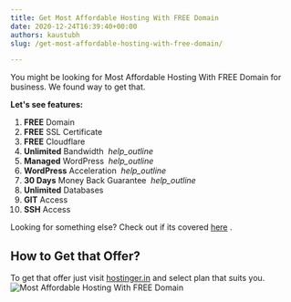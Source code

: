 ```yaml
---
title: Get Most Affordable Hosting With FREE Domain
date: 2020-12-24T16:39:40+00:00
authors: kaustubh
slug: /get-most-affordable-hosting-with-free-domain/

---
```

You might be looking for Most Affordable Hosting With FREE Domain for business. We found way to get that. 

**Let's see features:**

  1. **FREE** Domain
  2. **FREE** SSL Certificate
  3. **FREE** Cloudflare
  4. **Unlimited** Bandwidth &nbsp;_help_outline_
  5. **Managed** WordPress &nbsp;_help_outline_
  6. **WordPress** Acceleration &nbsp;_help_outline_
  7. **30 Days** Money Back Guarantee &nbsp;_help_outline_
  8. **Unlimited** Databases
  9. **GIT** Access &nbsp;
 10.  **SSH** Access

Looking for something else? Check out if its covered [here](https://blog.kaustubh.codes/hostinger/) .

## How to Get that Offer?

To get that offer just visit [hostinger.in](https://blog.kaustubh.codes/hostinger/) and select plan that suits you.
![Most Affordable Hosting With FREE Domain](https://kaustubhk24.netlify.app/imgs/wp-content/uploads/2020/12/image-4.png)